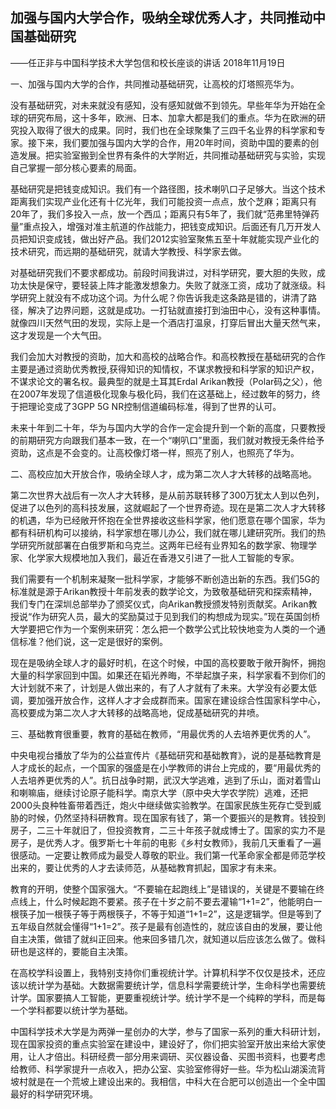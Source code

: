 ## 加强与国内大学合作，吸纳全球优秀人才，共同推动中国基础研究

——任正非与中国科学技术大学包信和校长座谈的讲话
2018年11月19日



一、加强与国内大学的合作，共同推动基础研究，让高校的灯塔照亮华为。

没有基础研究，对未来就没有感知，没有感知就做不到领先。早些年华为开始在全球的研究布局，这十多年，欧洲、日本、加拿大都是我们的重点。华为在欧洲的研究投入取得了很大的成果。同时，我们也在全球聚集了三四千名业界的科学家和专家。接下来，我们要加强与国内大学的合作，用20年时间，资助中国的要素的创造发展。把实验室搬到全世界有条件的大学附近，共同推动基础研究与实验，实现自己掌握一部分核心要素的局面。

基础研究是把钱变成知识。我们有一个路径图，技术喇叭口子足够大。当这个技术距离我们实现产业化还有十亿光年，我们可能投资一点点，放个芝麻；距离只有20年了，我们多投入一点，放一个西瓜；距离只有5年了，我们就“范弗里特弹药量”重点投入，增强对准主航道的作战能力，把钱变成知识。后面还有几万开发人员把知识变成钱，做出好产品。我们2012实验室聚焦五至十年就能实现产业化的技术研究，而远期的基础研究，就请大学教授、科学家去做。

对基础研究我们不要求都成功。前段时间我讲过，对科学研究，要大胆的失败，成功太快是保守，要轻装上阵才能激发想象力。失败了就涨工资，成功了就涨级。科学研究上就没有不成功这个词。为什么呢？你告诉我走这条路是错的，讲清了路径，解决了边界问题，这就是成功。一打钻就直接打到油田中心，没有这种事情。就像四川天然气田的发现，实际上是一个酒店打温泉，打穿后冒出大量天然气来，这才发现是一个大气田。

我们会加大对教授的资助，加大和高校的战略合作。和高校教授在基础研究的合作主要是通过资助优秀教授,获得知识的知情权，不谋求教授和科学家的知识产权，不谋求论文的署名权。最典型的就是土耳其Erdal Arikan教授（Polar码之父），他在2007年发现了信道极化现象与极化码，我们在这基础上，经过数年的努力，终于把理论变成了3GPP 5G NR控制信道编码标准，得到了世界的认可。

未来十年到二十年，华为与国内大学的合作一定会提升到一个新的高度，只要教授的前期研究方向跟我们基本一致，在一个“喇叭口”里面，我们就对教授无条件给予资助，这点是不会变的。让高校像灯塔一样，照亮了别人，也照亮了华为。

二、高校应加大开放合作，吸纳全球人才，成为第二次人才大转移的战略高地。

第二次世界大战后有一次人才大转移，是从前苏联转移了300万犹太人到以色列，促进了以色列的高科技发展，这就崛起了一个世界奇迹。现在是第二次人才大转移的机遇，华为已经敞开怀抱在全世界接收这些科学家，他们愿意在哪个国家，华为都有科研机构可以接纳，科学家想在哪儿办公，我们就在哪儿建研究所。我们的热学研究所就部署在白俄罗斯和乌克兰。这两年已经有业界知名的数学家、物理学家、化学家大规模地加入我们，最近在香港又引进了一批人工智能的专家。

我们需要有一个机制来凝聚一批科学家，才能够不断创造出新的东西。我们5G的标准就是源于Arikan教授十年前发表的数学论文，为致敬基础研究和探索精神，我们专门在深圳总部举办了颁奖仪式，向Arikan教授颁发特别贡献奖。Arikan教授说“作为研究人员，最大的奖励莫过于见到我们的构想成为现实。”现在英国剑桥大学要把它作为一个案例来研究：怎么把一个数学公式比较快地变为人类的一个通信标准？他们说，这一定是很好的案例。

现在是吸纳全球人才的最好时机，在这个时候，中国的高校要敢于敞开胸怀，拥抱大量的科学家回到中国。如果还在韬光养晦，不举起旗子来，科学家看不到你们的大计划就不来了，计划是人做出来的，有了人才就有了未来。大学没有必要太低调，要加强开放合作，这样人才才会成群而来。国家在建设综合性国家科学中心，高校要成为第二次人才大转移的战略高地，促成基础研究的井喷。

三、基础教育很重要，教育的基础在教师，“用最优秀的人去培养更优秀的人”。

中央电视台播放了华为的公益宣传片《基础研究和基础教育》，说的是基础教育是人才成长的起点，一个国家的强盛是在小学教师的讲台上完成的，要“用最优秀的人去培养更优秀的人”。抗日战争时期，武汉大学逃难，逃到了乐山，面对着雪山和喇嘛庙，继续讨论原子能科学。南京大学（原中央大学农学院）逃难，还把2000头良种牲畜带着西迁，炮火中继续做实验教学。在国家民族生死存亡受到威胁的时候，仍然坚持科研教育。现在国家有钱了，第一个要振兴的是教育。钱投到房子，二三十年就旧了，但投资教育，二三十年孩子就成博士了。国家的实力不是房子，是优秀人才。俄罗斯七十年前的电影《乡村女教师》，我前几天重看了一遍很感动。一定要让教师成为最受人尊敬的职业。我们第一代革命家全都是师范学校出来的，要让优秀的人才去读师范，从基础教育抓起，国家才有未来。

教育的开明，使整个国家强大。“不要输在起跑线上”是错误的，关键是不要输在终点线上，什么时候起跑不要紧。孩子在十岁之前不要去灌输“1+1=2”，他能明白一根筷子加一根筷子等于两根筷子，不等于知道“1+1=2”，这是逻辑学。但是等到了五年级自然就会懂得“1+1=2”。孩子是最有创造性的，就应该自由的发展，要让他自主决策，做错了就纠正回来。他来回多错几次，就知道以后应该怎么做了。做科研也是这样的，要能自主决策。

在高校学科设置上，我特别支持你们重视统计学。计算机科学不仅仅是技术，还应该以统计学为基础。大数据需要统计学，信息科学需要统计学，生命科学也需要统计学。国家要搞人工智能，更要重视统计学。统计学不是一个纯粹的学科，而是每一个学科都要以统计学为基础。

中国科学技术大学是为两弹一星创办的大学，参与了国家一系列的重大科研计划，现在国家投资的重点实验室在建设中，建设好了，你们把实验室开放出来给大家使用，让人才倍出。科研经费一部分用来调研、买仪器设备、买图书资料，也要考虑给教师、科学家提升一点收入，把办公室、实验室修得好一些。华为松山湖溪流背坡村就是在一个荒坡上建设出来的。我相信，中科大在合肥可以创造出一个全中国最好的科学研究环境。
